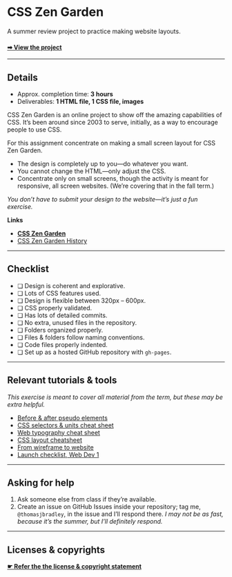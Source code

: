 # CSS Zen Garden

A summer review project to practice making website layouts.

#### [➡︎ View the project](http://www.csszengarden.com/)

---

## Details

- Approx. completion time: **3 hours**
- Deliverables: **1 HTML file, 1 CSS file, images**

CSS Zen Garden is an online project to show off the amazing capabilities of CSS. It’s been around since 2003 to serve, initially, as a way to encourage people to use CSS.

For this assignment concentrate on making a small screen layout for CSS Zen Garden.

- The design is completely up to you—do whatever you want.
- You cannot change the HTML—only adjust the CSS.
- Concentrate only on small screens, though the activity is meant for responsive, all screen websites. (We’re covering that in the fall term.)

*You don’t have to submit your design to the website—it’s just a fun exercise.*

**Links**

- **[CSS Zen Garden](http://www.csszengarden.com/)**
- [CSS Zen Garden History](https://en.wikipedia.org/wiki/CSS_Zen_Garden)

---

## Checklist

- ❏ Design is coherent and explorative.
- ❏ Lots of CSS features used.
- ❏ Design is flexible between 320px – 600px.
- ❏ CSS properly validated.
- ❏ Has lots of detailed commits.
- ❏ No extra, unused files in the repository.
- ❏ Folders organized properly.
- ❏ Files & folders follow naming conventions.
- ❏ Code files properly indented.
- ❏ Set up as a hosted GitHub repository with `gh-pages`.

---

## Relevant tutorials & tools

*This exercise is meant to cover all material from the term, but these may be extra helpful.*

- [Before & after pseudo elements](https://learntheweb.coures/topics/before-after/)
- [CSS selectors & units cheat sheet](https://learntheweb.coures/topics/css-selectors-units-cheat-sheet/)
- [Web typography cheat sheet](https://learntheweb.coures/topics/web-typography-cheat-sheet/)
- [CSS layout cheatsheet](https://learntheweb.coures/topics/css-layout-cheat-sheet/)
- [From wireframe to website](https://learntheweb.coures/topics/from-wireframe-to-website/)
- [Launch checklist, Web Dev 1](https://learntheweb.coures/topics/launch-checklist-web-dev-1/)

---

## Asking for help

1. Ask someone else from class if they’re available.
2. Create an issue on GitHub Issues inside your repository; tag me, `@thomasjbradley`, in the issue and I’ll respond there. *I may not be as fast, because it’s the summer, but I’ll definitely respond.*

---

## Licenses & copyrights

**[☛ Refer the the license & copyright statement](https://github.com/ltw-summer-reviews/meta#license--copyright-statement)**
